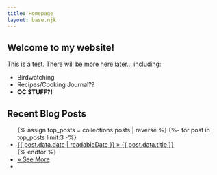 ```yaml
---
title: Homepage
layout: base.njk
---
```


## Welcome to my website!

This is a test. There will be more here later... including:

- Birdwatching
- Recipes/Cooking Journal??
- **OC STUFF?!**

<!-- This next part will show your top three most recent posts. You can change how readableDate looks in your .eleventy.js file-->
## Recent Blog Posts

<div id="recentpostlistdiv">
  <ul>
  {% assign top_posts = collections.posts | reverse %}
	{%- for post in top_posts limit:3 -%}
		<li><a href="{{ post.data.permalink }}">{{ post.data.date | readableDate }} » {{ post.data.title }}</a></li>
	{% endfor %}<li class="moreposts"><a href="archives.html">» See More</a></li><li class="moreposts"></li></ul>
</div>